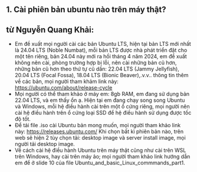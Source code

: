 ## 1. Cài phiên bản ubuntu nào trên máy thật?
## từ Nguyễn Quang Khải: 
- Em đề xuất mọi người cài các bản Ubuntu LTS, hiện tại bản LTS mới nhất là 24.04 LTS (Noble Numbat), mỗi bản LTS được nhà phát triển đặt cho một tên riêng, bản 24.04 này mới ra hồi tháng 4 năm 2024, em đề xuất không nên cài, phòng trường hợp bị lỗi, nên cài những bản cũ hơn, những bản cũ hơn theo thứ tự cũ dần: 22.04 LTS (Jammy Jellyfish), 20.04 LTS (Focal Fossa), 18.04 LTS (Bionic Beaver),.v.v.. thông tin thêm về các bản, mọi người tham khảm link này: https://ubuntu.com/about/release-cycle
-  Mọi người có thể tham khảo ở máy em: 8gb RAM, em đang sử dụng bản 22.04 LTS, và em thấy ổn ạ. Hiện tại em đang chạy song song Ubuntu và Windows, mỗi hệ điều hành cài trên một ổ cứng riêng, mọi người nên cài hệ điều hành trên ổ cứng loại SSD để hệ điều hành sử dụng được tốc độ tốt.
- Để tải file .iso cài Ubuntu bản mong muốn, mọi người tham khảo link này: https://releases.ubuntu.com/ Khi chọn bất kì phiên bản nào, trên web sẽ hiện 2 tùy chọn tải: desktop image và server install image, mọi người tải desktop image.  
- Về cách cài hệ điều hành Ubuntu trên máy thật cũng như cài trên WSL trên Windows, hay cài trên máy ảo; mọi người tham khảo link hướng dẫn em để ở slide 10 của file Ubuntu_and_basic_Linux_commmands_part1.
